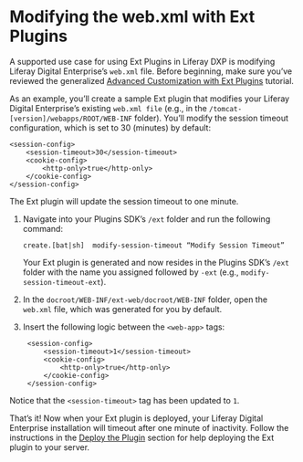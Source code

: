 # Modifying the web.xml with Ext Plugins

A supported use case for using Ext Plugins in Liferay DXP is modifying Liferay
Digital Enterprise’s `web.xml` file. Before beginning, make sure you’ve reviewed
the generalized
[Advanced Customization with Ext Plugins](/documentation/7.0/develop/tutorials/-/official_documentation/tutorials/advanced-customization-with-ext-plugins)
tutorial.

As an example, you’ll create a sample Ext plugin that modifies your Liferay
Digital Enterprise’s existing `web.xml file` (e.g., in the
`/tomcat-[version]/webapps/ROOT/WEB-INF` folder). You’ll modify the session
timeout configuration, which is set to 30 (minutes) by default:

    <session-config>
        <session-timeout>30</session-timeout>
        <cookie-config>
            <http-only>true</http-only>
        </cookie-config>
    </session-config>

The Ext plugin will update the session timeout to one minute.

1.  Navigate into your Plugins SDK’s `/ext` folder and run the following
    command:

        create.[bat|sh]  modify-session-timeout “Modify Session Timeout”

    Your Ext plugin is generated and now resides in the Plugins SDK’s `/ext`
    folder with the name you assigned followed by `-ext` (e.g.,
    `modify-session-timeout-ext`).

2.  In the `docroot/WEB-INF/ext-web/docroot/WEB-INF` folder, open the `web.xml`
    file, which was generated for you by default.

3. Insert the following logic between the `<web-app>` tags:

        <session-config>
            <session-timeout>1</session-timeout>
            <cookie-config>
                <http-only>true</http-only>
            </cookie-config>
        </session-config>

Notice that the `<session-timeout>` tag has been updated to `1`.

That’s it! Now when your Ext plugin is deployed, your Liferay Digital Enterprise
installation will timeout after one minute of inactivity. Follow the
instructions in the
[Deploy the Plugin](/documentation/7.0/develop/tutorials/-/official_documentation/tutorials/advanced-customization-with-ext-plugins#deploy-the-plugin)
section for help deploying the Ext plugin to your server.